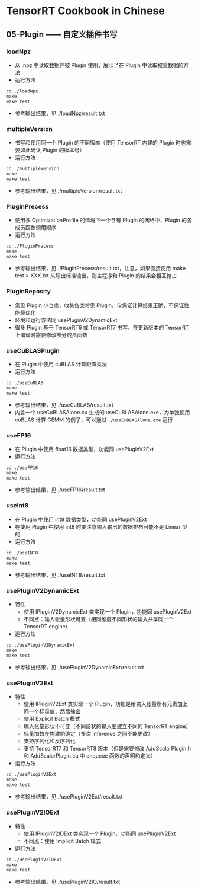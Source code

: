 # TensorRT Cookbook in Chinese

## 05-Plugin —— 自定义插件书写

### loadNpz
+ 从 .npz 中读取数据并被 Plugin 使用，展示了在 Plugin 中读取权重数据的方法
+ 运行方法
```shell
cd ./loadNpz
make
make test
```
+ 参考输出结果，见 ./loadNpz/result.txt

### multipleVersion
+ 书写和使用同一个 Plugin 的不同版本（使用 TensorRT 内建的 Plugin 时也需要如此确认 Plugin 的版本号）
+ 运行方法
```shell
cd ./multipleVersion
make
make test
```
+ 参考输出结果，见 ./multipleVersion/result.txt

### PluginPrecess
+ 使用多 OptimizationProfile 的情境下一个含有 Plugin 的网络中，Plugin 的各成员函数调用顺序
+ 运行方法
```shell
cd ./PluginPrecess
make
make test
```
+ 参考输出结果，见 ./PluginPrecess/result.txt，注意，如果直接使用 make test > XXX.txt 来导出标准输出，则主程序和 Plugin 的结果会相互抢占

### PluginReposity
+ 常见 Plugin 小仓库，收集各类常见 Plugin，仅保证计算结果正确，不保证性能最优化
+ 环境和运行方法同 usePluginV2DynamicExt
+ 很多 Plugin 基于 TensorRT6 或 TensorRT7 书写，在更新版本的 TensorRT 上编译时需要修改部分成员函数

### useCuBLASPlugin
+ 在 Plugin 中使用 cuBLAS 计算矩阵乘法
+ 运行方法
```shell
cd ./useCuBLAS
make
make test
```
+ 参考输出结果，见 ./useCuBLAS/result.txt
+ 内含一个 useCuBLASAlone.cu 生成的 useCuBLASAlone.exe，为单独使用 cuBLAS 计算 GEMM 的例子，可以通过 ```./useCuBLASAlone.exe``` 运行

### useFP16
+ 在 Plugin 中使用 float16 数据类型，功能同 usePluginV2Ext
+ 运行方法
```shell
cd ./useFP16
make
make test
```
+ 参考输出结果，见 ./useFP16/result.txt

### useInt8
+ 在 Plugin 中使用 int8 数据类型，功能同 usePluginV2Ext
+ 在使用 Plugin 中使用 int8 时要注意输入输出的数据排布可能不是 Linear 型的
+ 运行方法
```shell
cd ./useINT8
make
make test
```
+ 参考输出结果，见 ./useINT8/result.txt

### usePluginV2DynamicExt
+ 特性
    - 使用 IPluginV2DynamicExt 类实现一个 Plugin，功能同 usePluginV2Ext
    - 不同点：输入张量形状可变（相同维度不同形状的输入共享同一个 TensorRT engine）
+ 运行方法
```shell
cd ./usePluginV2DynamicExt
make
make test
```
+ 参考输出结果，见 ./usePluginV2DynamicExt/result.txt

### usePluginV2Ext
+ 特性
    - 使用 IPluginV2Ext 类实现一个 Plugin，功能是给输入张量所有元素加上同一个标量值，然后输出
    - 使用 Explicit Batch 模式
    - 输入张量形状不可变（不同形状的输入要建立不同的 TensorRT engine）
    - 标量加数在构建期确定（多次 inference 之间不能更改）
    - 支持序列化和反序列化
    - 支持 TensorRT7 和 TensorRT8 版本（但是需要修改 AddScalarPlugin.h 和 AddScalarPlugin.cu 中 enqueue 函数的声明和定义）
+ 运行方法
```shell
cd ./usePluginV2Ext
make
make test
```
+ 参考输出结果，见 ./usePluginV2Ext/result.txt

### usePluginV2IOExt
+ 特性
    - 使用 IPluginV2IOExt 类实现一个 Plugin，功能同 usePluginV2Ext
    - 不同点：使用 Implicit Batch 模式
+ 运行方法
```shell
cd ./usePluginV2IOExt
make
make test
```
+ 参考输出结果，见 ./usePluginV2IO/result.txt

